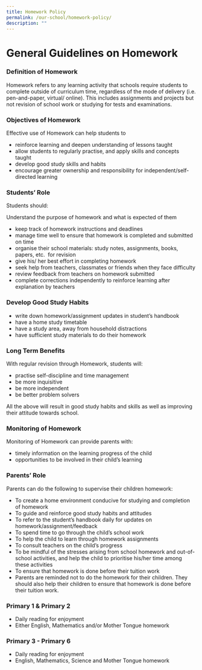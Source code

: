 ```yaml
---
title: Homework Policy
permalink: /our-school/homework-policy/
description: ""
---
```

# General Guidelines on Homework

### Definition of Homework

Homework refers to any learning activity that schools require students to complete outside of curriculum time, regardless of the mode of delivery (i.e. pen-and-paper, virtual/ online). This includes assignments and projects but not revision of school work or studying for tests and examinations.  

  

### Objectives of Homework

Effective use of Homework can help students to

* reinforce learning and deepen understanding of lessons taught
* allow students to regularly practise, and apply skills and concepts taught
* develop good study skills and habits
* encourage greater ownership and responsibility for independent/self-directed learning


### Students’ Role

Students should:

Understand the purpose of homework and what is expected of them

* keep track of homework instructions and deadlines
* manage time well to ensure that homework is completed and submitted on time
* organise their school materials: study notes, assignments, books, papers, etc.  for revision
* give his/ her best effort in completing homework
* seek help from teachers, classmates or friends when they face difficulty
* review feedback from teachers on homework submitted
* complete corrections independently to reinforce learning after explanation by teachers


### Develop Good Study Habits

* write down homework/assignment updates in student’s handbook
* have a home study timetable
* have a study area, away from household distractions
* have sufficient study materials to do their homework

  

### Long Term Benefits

With regular revision through Homework, students will:

* practise self-discipline and time management
* be more inquisitive
* be more independent
* be better problem solvers

All the above will result in good study habits and skills as well as improving their attitude towards school.

  

### Monitoring of Homework

Monitoring of Homework can provide parents with:

* timely information on the learning progress of the child
* opportunities to be involved in their child’s learning

  
### Parents’ Role

Parents can do the following to supervise their children homework:

* To create a home environment conducive for studying and completion of homework
* To guide and reinforce good study habits and attitudes
* To refer to the student’s handbook daily for updates on homework/assignment/feedback
* To spend time to go through the child’s school work
* To help the child to learn through homework assignments
* To consult teachers on the child’s progress
* To be mindful of the stresses arising from school homework and out-of-school activities, and help the child to prioritise his/her time among these activities
* To ensure that homework is done before their tuition work
* Parents are reminded not to do the homework for their children. They should also help their children to ensure that homework is done before their tuition work. 

### Primary 1 & Primary 2

* Daily reading for enjoyment
* Either English, Mathematics and/or Mother Tongue homework

  

### Primary 3 - Primary 6

* Daily reading for enjoyment
* English, Mathematics, Science and Mother Tongue homework